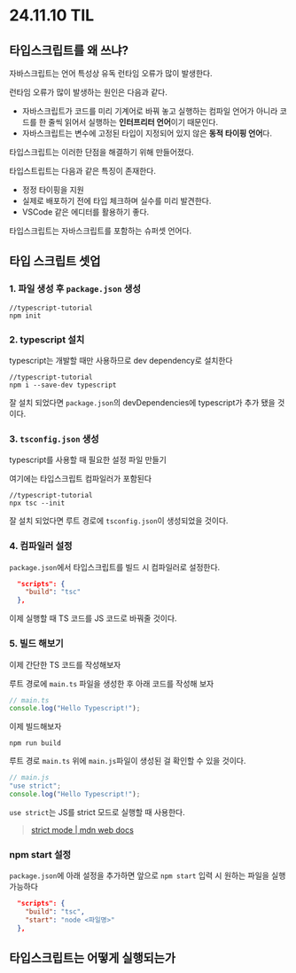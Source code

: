 # 24.11.10 TIL

## 타입스크립트를 왜 쓰냐?

자바스크립트는 언어 특성상 유독 런타임 오류가 많이 발생한다.

런타임 오류가 많이 발생하는 원인은 다음과 같다.

- 자바스크립트가 코드를 미리 기계어로 바꿔 놓고 실행하는 컴파일 언어가 아니라 코드를 한 줄씩 읽어서 실행하는 **인터프리터 언어**이기 때문인다.
- 자바스크립트는 변수에 고정된 타입이 지정되어 있지 않은 **동적 타이핑 언어**다.

타입스크립트는 이러한 단점을 해결하기 위해 만들어졌다.

타입스트립트는 다음과 같은 특징이 존재한다.

- 정정 타이핑을 지원
- 실제로 배포하기 전에 타입 체크하며 실수를 미리 발견한다.
- VSCode 같은 에디터를 활용하기 좋다.

타입스크립트는 자바스크립트를 포함하는 슈퍼셋 언어다.

## 타입 스크립트 셋업

### 1. 파일 생성 후 `package.json` 생성

```
//typescript-tutorial
npm init
```

### 2. typescript 설치

typescript는 개발할 때만 사용하므로 dev dependency로 설치한다

```
//typescript-tutorial
npm i --save-dev typescript
```

잘 설치 되었다면 `package.json`의 devDependencies에 typescript가 추가 됐을 것이다.

### 3. `tsconfig.json` 생성

typescript를 사용할 때 필요한 설정 파일 만들기

여기에는 타입스크립트 컴파일러가 포함된다

```
//typescript-tutorial
npx tsc --init
```

잘 설치 되었다면 루트 경로에 `tsconfig.json`이 생성되었을 것이다.

### 4. 컴파일러 설정

`package.json`에서 타입스크립트를 빌드 시 컴파일러로 설정한다.

```json
  "scripts": {
    "build": "tsc"
  },
```

이제 실행할 때 TS 코드를 JS 코드로 바꿔줄 것이다.

### 5. 빌드 해보기

이제 간단한 TS 코드를 작성해보자

루트 경로에 `main.ts` 파일을 생성한 후 아래 코드를 작성해 보자

```js
// main.ts
console.log("Hello Typescript!");
```

이제 빌드해보자

```
npm run build
```

루트 경로 `main.ts` 위에 `main.js`파일이 생성된 걸 확인할 수 있을 것이다.

```js
// main.js
"use strict";
console.log("Hello Typescript!");
```

`use strict`는 JS를 strict 모드로 실행할 때 사용한다.

> [strict mode | mdn web docs](https://developer.mozilla.org/ko/docs/Web/JavaScript/Reference/Strict_mode)

### npm start 설정

`package.json`에 아래 설정을 추가하면 앞으로 `npm start` 입력 시 원하는 파일을 실행 가능하다

```json
  "scripts": {
    "build": "tsc",
    "start": "node <파일명>"
  },
```

## 타입스크립트는 어떻게 실행되는가
